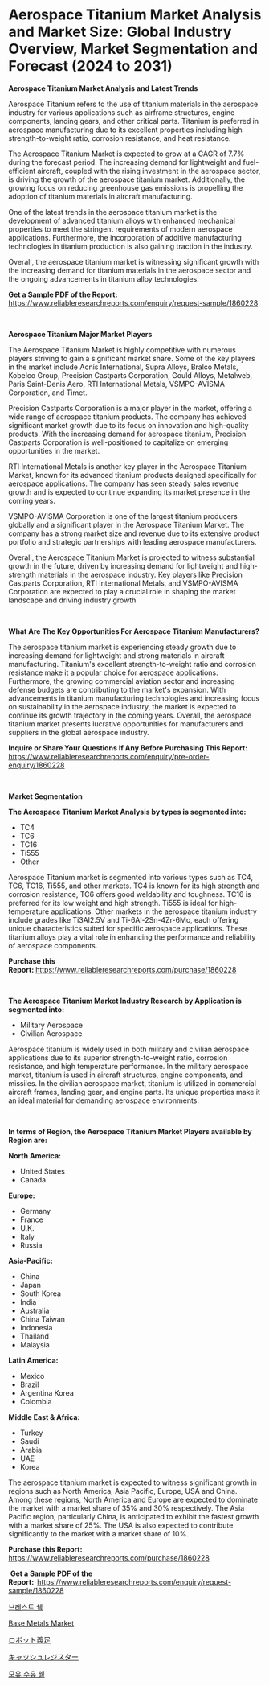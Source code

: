 <p><h1>Aerospace Titanium Market Analysis and Market Size: Global Industry Overview, Market Segmentation and Forecast (2024 to 2031)</h1></p><p><strong>Aerospace Titanium Market Analysis and Latest Trends</strong></p>
<p><p>Aerospace Titanium refers to the use of titanium materials in the aerospace industry for various applications such as airframe structures, engine components, landing gears, and other critical parts. Titanium is preferred in aerospace manufacturing due to its excellent properties including high strength-to-weight ratio, corrosion resistance, and heat resistance.</p><p>The Aerospace Titanium Market is expected to grow at a CAGR of 7.7% during the forecast period. The increasing demand for lightweight and fuel-efficient aircraft, coupled with the rising investment in the aerospace sector, is driving the growth of the aerospace titanium market. Additionally, the growing focus on reducing greenhouse gas emissions is propelling the adoption of titanium materials in aircraft manufacturing.</p><p>One of the latest trends in the aerospace titanium market is the development of advanced titanium alloys with enhanced mechanical properties to meet the stringent requirements of modern aerospace applications. Furthermore, the incorporation of additive manufacturing technologies in titanium production is also gaining traction in the industry.</p><p>Overall, the aerospace titanium market is witnessing significant growth with the increasing demand for titanium materials in the aerospace sector and the ongoing advancements in titanium alloy technologies.</p></p>
<p><strong>Get a Sample PDF of the Report:&nbsp;</strong> <a href="https://www.reliableresearchreports.com/enquiry/request-sample/1860228">https://www.reliableresearchreports.com/enquiry/request-sample/1860228</a></p>
<p>&nbsp;</p>
<p><strong>Aerospace Titanium Major Market Players</strong></p>
<p><p>The Aerospace Titanium Market is highly competitive with numerous players striving to gain a significant market share. Some of the key players in the market include Acnis International, Supra Alloys, Bralco Metals, Kobelco Group, Precision Castparts Corporation, Gould Alloys, Metalweb, Paris Saint-Denis Aero, RTI International Metals, VSMPO-AVISMA Corporation, and Timet.</p><p>Precision Castparts Corporation is a major player in the market, offering a wide range of aerospace titanium products. The company has achieved significant market growth due to its focus on innovation and high-quality products. With the increasing demand for aerospace titanium, Precision Castparts Corporation is well-positioned to capitalize on emerging opportunities in the market.</p><p>RTI International Metals is another key player in the Aerospace Titanium Market, known for its advanced titanium products designed specifically for aerospace applications. The company has seen steady sales revenue growth and is expected to continue expanding its market presence in the coming years.</p><p>VSMPO-AVISMA Corporation is one of the largest titanium producers globally and a significant player in the Aerospace Titanium Market. The company has a strong market size and revenue due to its extensive product portfolio and strategic partnerships with leading aerospace manufacturers.</p><p>Overall, the Aerospace Titanium Market is projected to witness substantial growth in the future, driven by increasing demand for lightweight and high-strength materials in the aerospace industry. Key players like Precision Castparts Corporation, RTI International Metals, and VSMPO-AVISMA Corporation are expected to play a crucial role in shaping the market landscape and driving industry growth.</p></p>
<p>&nbsp;</p>
<p><strong>What Are The Key Opportunities For Aerospace Titanium Manufacturers?</strong></p>
<p><p>The aerospace titanium market is experiencing steady growth due to increasing demand for lightweight and strong materials in aircraft manufacturing. Titanium's excellent strength-to-weight ratio and corrosion resistance make it a popular choice for aerospace applications. Furthermore, the growing commercial aviation sector and increasing defense budgets are contributing to the market's expansion. With advancements in titanium manufacturing technologies and increasing focus on sustainability in the aerospace industry, the market is expected to continue its growth trajectory in the coming years. Overall, the aerospace titanium market presents lucrative opportunities for manufacturers and suppliers in the global aerospace industry.</p></p>
<p><strong>Inquire or Share Your Questions If Any Before Purchasing This Report:</strong> <a href="https://www.reliableresearchreports.com/enquiry/pre-order-enquiry/1860228">https://www.reliableresearchreports.com/enquiry/pre-order-enquiry/1860228</a></p>
<p>&nbsp;</p>
<p><strong>Market Segmentation</strong></p>
<p><strong>The Aerospace Titanium Market Analysis by types is segmented into:</strong></p>
<p><ul><li>TC4</li><li>TC6</li><li>TC16</li><li>Ti555</li><li>Other</li></ul></p>
<p><p>Aerospace Titanium market is segmented into various types such as TC4, TC6, TC16, Ti555, and other markets. TC4 is known for its high strength and corrosion resistance, TC6 offers good weldability and toughness. TC16 is preferred for its low weight and high strength. Ti555 is ideal for high-temperature applications. Other markets in the aerospace titanium industry include grades like Ti3Al2.5V and Ti-6Al-2Sn-4Zr-6Mo, each offering unique characteristics suited for specific aerospace applications. These titanium alloys play a vital role in enhancing the performance and reliability of aerospace components.</p></p>
<p><strong>Purchase this Report:&nbsp;</strong><a href="https://www.reliableresearchreports.com/purchase/1860228">https://www.reliableresearchreports.com/purchase/1860228</a></p>
<p>&nbsp;</p>
<p><strong>The Aerospace Titanium Market Industry Research by Application is segmented into:</strong></p>
<p><ul><li>Military Aerospace</li><li>Civilian Aerospace</li></ul></p>
<p><p>Aerospace titanium is widely used in both military and civilian aerospace applications due to its superior strength-to-weight ratio, corrosion resistance, and high temperature performance. In the military aerospace market, titanium is used in aircraft structures, engine components, and missiles. In the civilian aerospace market, titanium is utilized in commercial aircraft frames, landing gear, and engine parts. Its unique properties make it an ideal material for demanding aerospace environments.</p></p>
<p>&nbsp;</p>
<p><strong>In terms of Region, the Aerospace Titanium Market Players available by Region are:</strong></p>
<p>
    <p> <strong> North America: </strong>
        <ul>
            <li>United States</li>
            <li>Canada</li>
        </ul>
        </p> 
    <p> <strong> Europe: </strong>
        <ul>
            <li>Germany</li>
            <li>France</li>
            <li>U.K.</li>
            <li>Italy</li>
            <li>Russia</li>
        </ul>
        </p> 
    <p> <strong> Asia-Pacific: </strong>
        <ul>
            <li>China</li>
            <li>Japan</li>
            <li>South Korea</li>
            <li>India</li>
            <li>Australia</li>
            <li>China Taiwan</li>
            <li>Indonesia</li>
            <li>Thailand</li>
            <li>Malaysia</li>
        </ul>
        </p> 
    <p> <strong> Latin America: </strong>
        <ul>
            <li>Mexico</li>
            <li>Brazil</li>
            <li>Argentina Korea</li>
            <li>Colombia</li>
        </ul>
        </p> 
    <p> <strong> Middle East & Africa: </strong>
        <ul>
            <li>Turkey</li>
            <li>Saudi</li>
            <li>Arabia</li>
            <li>UAE</li>
            <li>Korea</li>
        </ul>
    </p>
    </p>
<p><p>The aerospace titanium market is expected to witness significant growth in regions such as North America, Asia Pacific, Europe, USA and China. Among these regions, North America and Europe are expected to dominate the market with a market share of 35% and 30% respectively. The Asia Pacific region, particularly China, is anticipated to exhibit the fastest growth with a market share of 25%. The USA is also expected to contribute significantly to the market with a market share of 10%.</p></p>
<p><strong>Purchase this Report: </strong><a href="https://www.reliableresearchreports.com/purchase/1860228">https://www.reliableresearchreports.com/purchase/1860228</a></p>
<p>&nbsp;<strong>Get a Sample PDF of the Report:&nbsp;&nbsp;</strong><a href="https://www.reliableresearchreports.com/enquiry/request-sample/1860228">https://www.reliableresearchreports.com/enquiry/request-sample/1860228</a></p>
<p><strong></strong></p>
<p><p><a href="https://medium.com/@lioneljeyrde454564576/%EC%9C%A0%EB%B0%A9-%EC%89%98-%EC%8B%9C%EC%9E%A5-%EB%A9%94%ED%8A%B8%EB%A6%AD-%ED%95%B4%EB%8F%85-%EC%8B%9C%EC%9E%A5-%EC%A0%90%EC%9C%A0%EC%9C%A8-%ED%8A%B8%EB%A0%8C%EB%93%9C-%EB%B0%8F-%EC%84%B1%EC%9E%A5-%ED%8C%A8%ED%84%B4-dd5594823096">브레스트 쉘</a></p><p><a href="https://github.com/nicoletavirag/Market-Research-Report-List-2/blob/main/base-metals-market.md">Base Metals Market</a></p><p><a href="https://medium.com/@cielostamm/%E3%83%AD%E3%83%9C%E3%83%83%E3%83%88%E7%BE%A9%E8%82%A2%E5%B8%82%E5%A0%B4-%E6%88%90%E5%8A%9F%E3%81%97%E3%81%9F%E3%83%93%E3%82%B8%E3%83%8D%E3%82%B9%E6%88%A6%E7%95%A5%E3%81%AE%E9%8D%B52031%E5%B9%B4%E3%81%BE%E3%81%A7%E3%81%AE%E4%BA%88%E6%B8%AC-77d06f3d6bef">ロボット義足</a></p><p><a href="https://medium.com/@cielostamm/%E7%8F%BE%E9%87%91%E3%83%AC%E3%82%B8%E3%82%B9%E3%82%BF%E3%83%BC%E3%83%9E%E3%83%BC%E3%82%B1%E3%83%83%E3%83%88%E3%81%AE%E5%8B%95%E5%90%91%E3%81%A8%E5%B8%82%E5%A0%B4%E5%88%86%E6%9E%90%E3%81%AF-2024%E5%B9%B4%E3%81%8B%E3%82%892031%E5%B9%B4%E3%81%AE%E6%9C%9F%E9%96%93%E3%81%AB%E4%BA%88%E6%B8%AC%E3%81%95%E3%82%8C%E3%81%A6%E3%81%84%E3%81%BE%E3%81%99-aef402d83975">キャッシュレジスター</a></p><p><a href="https://medium.com/@lioneljeyrde454564576/%EC%88%98%EC%9C%A0%EC%9A%A9-%EA%B7%B8%EB%A6%87-%EC%8B%9C%EC%9E%A5-%EC%8B%9C%EC%9E%A5-cagr-%EC%8B%9C%EC%9E%A5-%EB%8F%99%ED%96%A5-%EB%B0%8F-%EC%84%B1%EC%9E%A5-%EC%A0%84%EB%9E%B5%EC%97%90-%EB%8C%80%ED%95%9C-%ED%86%B5%EC%B0%B0%EB%A0%A5-24ea637f0004">모유 수유 쉘</a></p></p>